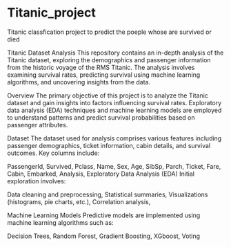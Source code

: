 # Titanic_project
Titanic classfication project to predict the poeple whose are survived or died 

Titanic Dataset Analysis
This repository contains an in-depth analysis of the Titanic dataset, exploring the demographics and passenger information from the historic voyage of the RMS Titanic. The analysis involves examining survival rates, predicting survival using machine learning algorithms, and uncovering insights from the data.



Overview
The primary objective of this project is to analyze the Titanic dataset and gain insights into factors influencing survival rates. Exploratory data analysis (EDA) techniques and machine learning models are employed to understand patterns and predict survival probabilities based on passenger attributes.

Dataset
The dataset used for analysis comprises various features including passenger demographics, ticket information, cabin details, and survival outcomes. Key columns include:

PassengerId,
Survived,
Pclass,
Name,
Sex,
Age,
SibSp,
Parch,
Ticket,
Fare,
Cabin,
Embarked,
Analysis,
Exploratory Data Analysis (EDA)
Initial exploration involves:

Data cleaning and preprocessing,
Statistical summaries,
Visualizations (histograms, pie charts, etc.),
Correlation analysis,

Machine Learning Models
Predictive models are implemented using machine learning algorithms such as:

Decision Trees,
Random Forest,
Gradient Boosting,
XGboost,
Voting
